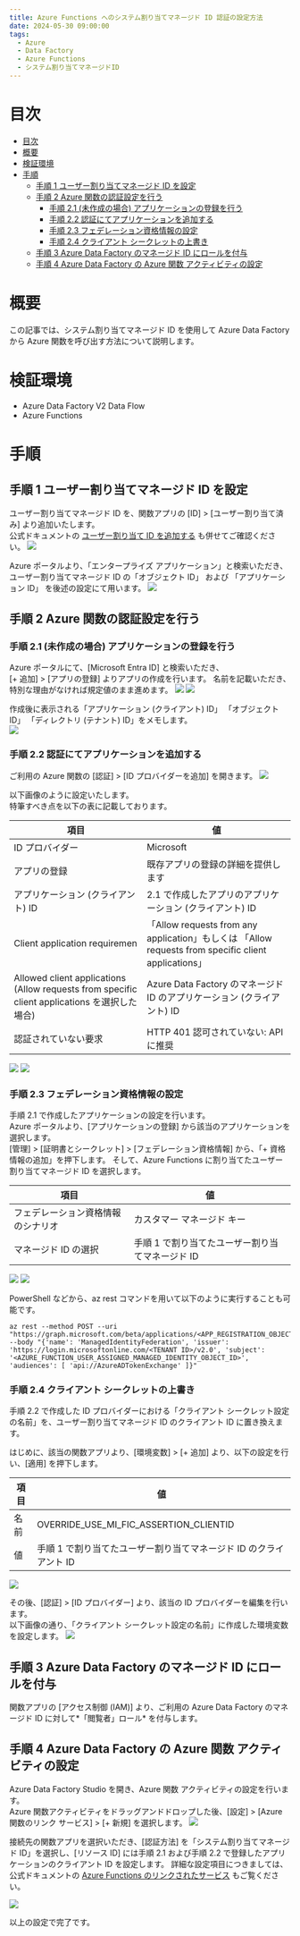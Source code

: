 ```yaml
---
title: Azure Functions へのシステム割り当てマネージド ID 認証の設定方法
date: 2024-05-30 09:00:00
tags:
  - Azure
  - Data Factory
  - Azure Functions
  - システム割り当てマネージドID
---
```


# 目次
- [目次](#目次)
- [概要](#概要)
- [検証環境](#検証環境)
- [手順](#手順)
  - [手順 1 ユーザー割り当てマネージド ID を設定](#手順-1-ユーザー割り当てマネージド-id-を設定)
  - [手順 2 Azure 関数の認証設定を行う](#手順-2-azure-関数の認証設定を行う)
    - [手順 2.1 (未作成の場合) アプリケーションの登録を行う](#手順-21-未作成の場合-アプリケーションの登録を行う)
    - [手順 2.2 認証にてアプリケーションを追加する](#手順-22-認証にてアプリケーションを追加する)
    - [手順 2.3 フェデレーション資格情報の設定](#手順-23-フェデレーション資格情報の設定)
    - [手順 2.4 クライアント シークレットの上書き](#手順-24-クライアント-シークレットの上書き)
  - [手順 3 Azure Data Factory のマネージド ID にロールを付与](#手順-3-azure-data-factory-のマネージド-id-にロールを付与)
  - [手順 4 Azure Data Factory の Azure 関数 アクティビティの設定](#手順-4-azure-data-factory-の-azure-関数-アクティビティの設定)



# 概要
この記事では、システム割り当てマネージド ID を使用して Azure Data Factory から Azure 関数を呼び出す方法について説明します。

# 検証環境
- Azure Data Factory V2 Data Flow
- Azure Functions 

# 手順


## 手順 1 ユーザー割り当てマネージド ID を設定
ユーザー割り当てマネージド ID を、関数アプリの [ID] > [ユーザー割り当て済み] より追加いたします。  
公式ドキュメントの [ユーザー割り当て ID を追加する](https://learn.microsoft.com/ja-jp/azure/app-service/overview-managed-identity?tabs=portal%2Chttp#add-a-user-assigned-identity) も併せてご確認ください。
![](./how-to-use-usai-auth4functions/how-to-use-usai4functions-0.png)


Azure ポータルより、「エンタープライズ アプリケーション」と検索いただき、
ユーザー割り当てマネージド ID の「オブジェクト ID」 および 「アプリケーション ID」 を後述の設定にて用います。
![](./how-to-use-usai-auth4functions/how-to-use-usai4functions-1.png)

## 手順 2 Azure 関数の認証設定を行う

### 手順 2.1 (未作成の場合) アプリケーションの登録を行う
Azure ポータルにて、[Microsoft Entra ID] と検索いただき、  
[+ 追加] > [アプリの登録] よりアプリの作成を行います。
名前を記載いただき、特別な理由がなければ規定値のまま進めます。
![](./how-to-use-usai-auth4functions/how-to-use-usai4functions-2.png)
![](./how-to-use-usai-auth4functions/how-to-use-usai4functions-3.png)


作成後に表示される「アプリケーション (クライアント) ID」 「オブジェクト ID」 「ディレクトリ (テナント) ID」をメモします。  
![](./how-to-use-usai-auth4functions/how-to-use-usai4functions-4.png)


### 手順 2.2 認証にてアプリケーションを追加する
ご利用の Azure 関数の [認証] > [ID プロバイダーを追加] を開きます。
![](./how-to-use-usai-auth4functions/how-to-use-usai4functions-5.png)

以下画像のように設定いたします。  
特筆すべき点を以下の表に記載しております。

|  項目  |  値  |
| ---- | ---- |
|  ID プロバイダー  |  Microsoft  |
|  アプリの登録  |  既存アプリの登録の詳細を提供します  |
|  アプリケーション (クライアント) ID  |  2.1 で作成したアプリのアプリケーション (クライアント) ID  |
|  Client application requiremen  |  「Allow requests from any application」もしくは 「Allow requests from specific client applications」 |
|  Allowed client applications (Allow requests from specific client applications を選択した場合) |  Azure Data Factory のマネージド ID のアプリケーション (クライアント) ID |
|  認証されていない要求  |  HTTP 401 認可されていない: API に推奨  |

![](./how-to-use-usai-auth4functions/how-to-use-usai4functions-6.png)
![](./how-to-use-usai-auth4functions/how-to-use-usai4functions-7.png)


### 手順 2.3 フェデレーション資格情報の設定
手順 2.1 で作成したアプリケーションの設定を行います。  
Azure ポータルより、[アプリケーションの登録] から該当のアプリケーションを選択します。  
[管理] > [証明書とシークレット] > [フェデレーション資格情報] から、「+ 資格情報の追加」を押下します。
そして、Azure Functions に割り当てたユーザー割り当てマネージド ID を選択します。  

|  項目  |  値  |
| ---- | ---- |
|  フェデレーション資格情報のシナリオ  |  カスタマー マネージド キー  |
|  マネージド ID の選択  |  手順 1 で割り当てたユーザー割り当てマネージド ID  |

![](./how-to-use-usai-auth4functions/how-to-use-usai4functions-8.png)
![](./how-to-use-usai-auth4functions/how-to-use-usai4functions-9.png)

PowerShell などから、az rest コマンドを用いて以下のように実行することも可能です。  

```
az rest --method POST --uri "https://graph.microsoft.com/beta/applications/<APP_REGISTRATION_OBJECT_ID>/federatedIdentityCredentials" --body "{'name': 'ManagedIdentityFederation', 'issuer': 'https://login.microsoftonline.com/<TENANT ID>/v2.0', 'subject': '<AZURE_FUNCTION_USER_ASSIGNED_MANAGED_IDENTITY_OBJECT_ID>', 'audiences': [ 'api://AzureADTokenExchange' ]}"
```

### 手順 2.4 クライアント シークレットの上書き
手順 2.2 で作成した ID プロバイダーにおける「クライアント シークレット設定の名前」を、ユーザー割り当てマネージド ID のクライアント ID に置き換えます。  

はじめに、該当の関数アプリより、[環境変数] > [+ 追加] より、以下の設定を行い、[適用] を押下します。  

|  項目  |  値  |
| ---- | ---- |
|  名前  |  OVERRIDE_USE_MI_FIC_ASSERTION_CLIENTID  |
|  値  |  手順 1 で割り当てたユーザー割り当てマネージド ID のクライアント ID |

![](./how-to-use-usai-auth4functions/how-to-use-usai4functions-10.png)

その後、[認証] > [ID プロバイダー] より、該当の ID プロバイダーを編集を行います。  
以下画像の通り、「クライアント シークレット設定の名前」に作成した環境変数を設定します。
![](./how-to-use-usai-auth4functions/how-to-use-usai4functions-11.png)


## 手順 3 Azure Data Factory のマネージド ID にロールを付与
関数アプリの [アクセス制御 (IAM)] より、ご利用の Azure Data Factory のマネージド ID に対して*「閲覧者」ロール* を付与します。　

## 手順 4 Azure Data Factory の Azure 関数 アクティビティの設定
Azure Data Factory Studio を開き、Azure 関数 アクティビティの設定を行います。  
Azure 関数アクティビティをドラッグアンドドロップした後、[設定] > [Azure 関数のリンク サービス] > [+ 新規] を選択します。
![](./how-to-use-usai-auth4functions/how-to-use-usai4functions-12.png)  

  
接続先の関数アプリを選択いただき、[認証方法] を「システム割り当てマネージド ID」を選択し、[リソース ID] には手順 2.1 および手順 2.2 で登録したアプリケーションのクライアント ID を設定します。
詳細な設定項目につきましては、公式ドキュメントの [Azure Functions のリンクされたサービス](https://learn.microsoft.com/ja-jp/azure/data-factory/control-flow-azure-function-activity#azure-function-linked-service) もご覧ください。

![](./how-to-use-usai-auth4functions/how-to-use-usai4functions-13.png)  

以上の設定で完了です。